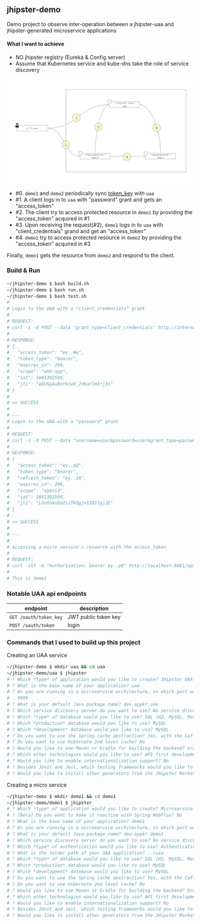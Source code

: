 ## jhipster-demo

Demo project to observe inter-operation between a jhipster-uaa and jhipster-generated microservice applications

#### What I want to achieve

- NO jhipster registry (Eureka & Config server)
- Assume that Kubernetes service and kube-dns take the role of service discovery

![](jhipster-demo.png)
- #0. `demo1` and `demo2` periodically sync [token_key](docker/cluster-compose.yml#L43) with `uaa`
- #1. A client logs in to `uaa` with "password" grant and gets an "access_token"
- #2. The client try to access protected resource in `demo1` by providing the "access_token" acquired in #1
- #3. Upon receiving the request(#2), `demo1` logs in to `uaa` with "client_credentials" grand and get an "access_token"
- #4. `demo1` try to access protected resource in `demo2` by providing the "access_token" acquired in #3

Finally, `demo1` gets the resource from `demo2` and respond to the client.

### Build & Run

```bash
~/jhipster-demo $ bash build.sh
~/jhipster-demo $ bash run.sh
~/jhipster-demo $ bash test.sh
#
# Login to the UAA with a "client_credentials" grant
#
# REQUEST:
# curl -s -X POST --data "grant_type=client_credentials" http://internal:internal@localhost:9999/oauth/token
#
# RESPONSE:
# {
#   "access_token": "ey..Ww",
#   "token_type": "bearer",
#   "expires_in": 299,
#   "scope": "web-app",
#   "iat": 1601302590,
#   "jti": "eDUSpAuRoYk1wE_2nKarlmIrj3s"
# }
#
# => SUCCESS
#
# ---
# Login to the UAA with a "password" grant
#
# REQUEST:
# curl -s -X POST --data "username=user&password=user&grant_type=password&scope=openid" http://web_app:changeit@localhost:9999/oauth/token
#
# RESPONSE:
# {
#   "access_token": "ey..pQ",
#   "token_type": "bearer",
#   "refresh_token": "ey..3A",
#   "expires_in": 299,
#   "scope": "openid",
#   "iat": 1601302590,
#   "jti": "LOn6oXubU2siTKQgjnSI01lgjJE"
# }
#
# => SUCCESS
#
# ---
#
# Accessing a micro service's resource with the access_token
#
# REQUEST:
# curl -sSf -H "Authorization: bearer ey..pQ" http://localhost:8081/api/demo1
#
# This is demo1
```

### Notable UAA api endpoints
endpoint|description
---|---
`GET /oauth/token_key`|JWT public token key
`POST /oauth/token`|login


### Commands that I used to build up this project

Creating an UAA service

```bash
~/jhipster-demo $ mkdir uaa && cd uaa
~/jhipster-demo/uaa $ jhipster
# ? Which *type* of application would you like to create? JHipster UAA server
# ? What is the base name of your application? uaa
# ? As you are running in a microservice architecture, on which port would like your server to run? It should be unique to avoid port conflicts
# . 9999
# ? What is your default Java package name? dev.appkr.uaa
# ? Which service discovery server do you want to use? No service discovery
# ? Which *type* of database would you like to use? SQL (H2, MySQL, MariaDB, PostgreSQL, Oracle, MSSQL)
# ? Which *production* database would you like to use? MySQL
# ? Which *development* database would you like to use? MySQL
# ? Do you want to use the Spring cache abstraction? Yes, with the Caffeine implementation (local cache, for a single node)
# ? Do you want to use Hibernate 2nd level cache? No
# ? Would you like to use Maven or Gradle for building the backend? Gradle
# ? Which other technologies would you like to use? API first development using OpenAPI-generator
# ? Would you like to enable internationalization support? No
# ? Besides JUnit and Jest, which testing frameworks would you like to use?
# ? Would you like to install other generators from the JHipster Marketplace? No
```

Creating a micro service

```bash
~/jhipster-demo $ mkdir demo1 && cd demo1
~/jhipster-demo/demo1 $ jhipster
# ? Which *type* of application would you like to create? Microservice application
# ? [Beta] Do you want to make it reactive with Spring WebFlux? No
# ? What is the base name of your application? demo1
# ? As you are running in a microservice architecture, on which port would like your server to run? It should be unique to avoid port conflicts. 8081
# ? What is your default Java package name? dev.appkr.demo1
# ? Which service discovery server do you want to use? No service discovery
# ? Which *type* of authentication would you like to use? Authentication with JHipster UAA server (the server must be generated separately)
# ? What is the folder path of your UAA application? ../uaa
# ? Which *type* of database would you like to use? SQL (H2, MySQL, MariaDB, PostgreSQL, Oracle, MSSQL)
# ? Which *production* database would you like to use? MySQL
# ? Which *development* database would you like to use? MySQL
# ? Do you want to use the Spring cache abstraction? Yes, with the Caffeine implementation (local cache, for a single node)
# ? Do you want to use Hibernate 2nd level cache? No
# ? Would you like to use Maven or Gradle for building the backend? Gradle
# ? Which other technologies would you like to use? API first development using OpenAPI-generator
# ? Would you like to enable internationalization support? No
# ? Besides JUnit and Jest, which testing frameworks would you like to use?
# ? Would you like to install other generators from the JHipster Marketplace? No
```
